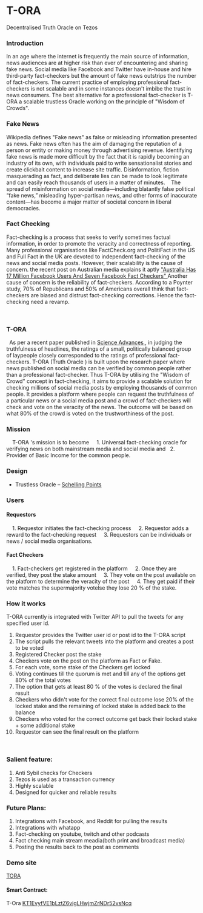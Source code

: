 # T-ORA
Decentralised Truth Oracle on Tezos


### Introduction

In an age where the internet is frequently the main source of information, news audiences are at higher risk than ever of encountering and sharing fake news. Social media like Facebook and Twitter have in-house and hire third-party fact-checkers but the amount of fake news outstrips the number of fact-checkers. The current practice of employing professional fact-checkers is not scalable and in some instances doesn't imbibe the trust in news consumers. The best alternative for a professional fact-checker is T-ORA a scalable trustless Oracle working on the principle of "Wisdom of Crowds".   

### Fake News
Wikipedia defines "Fake news" as false or misleading information presented as news. Fake news often has the aim of damaging the reputation of a person or entity or making money through advertising revenue. Identifying fake news is made more difficult by the fact that it is rapidly becoming an industry of its own, with individuals paid to write sensationalist stories and create clickbait content to increase site traffic. Disinformation, fiction masquerading as fact, and deliberate lies can be made to look legitimate and can easily reach thousands of users in a matter of minutes.
   The spread of misinformation on social media—including blatantly false political “fake news,” misleading hyper-partisan news, and other forms of inaccurate content—has become a major matter of societal concern in liberal democracies.
   
   
### Fact Checking

Fact-checking is a process that seeks to verify sometimes factual information, in order to promote the veracity and correctness of reporting. Many professional organisations like FactCheck.org and PolitiFact in the US and Full Fact in the UK are devoted to independent fact-checking of the news and social media posts. However, their scalability is the cause of concern. the recent post on Australian media explains it aptly <a href = "https://www.buzzfeed.com/cameronwilson/australia-facebook-seven-fact-checkers-17-million-users"> "Australia Has 17 Million Facebook Users And Seven Facebook Fact Checkers" </a> Another cause of concern is the reliability of fact-checkers. According to a Poynter study, 70% of Republicans and 50% of Americans overall think that fact-checkers are biased and distrust fact-checking corrections.
Hence the fact-checking need a revamp.

 
### T-ORA

  As per a recent paper published in <a href ='https://www.science.org/doi/10.1126/sciadv.abf4393'> Science Advances </a>, in judging the truthfulness of headlines, the ratings of a small, politically balanced group of laypeople closely corresponded to the ratings of professional fact-checkers. T-ORA (Truth Oracle ) is built upon the research paper where news published on social media can be verified by common people rather than a professional fact-checker. Thus T-ORA by utilising the "Wisdom of Crowd" concept in fact-checking, it aims to provide a scalable solution for checking millions of social media posts by employing thousands of common people. It provides a platform where people can request the truthfulness of a particular news or a social media post and a crowd of fact-checkers will check and vote on the veracity of the news. The outcome will be based on what 80% of the crowd is voted on the trustworthiness of the post.
  
### Mission
 
  T-ORA 's mission is to become
  
  1. Universal fact-checking oracle for verifying news on both mainstream media and social media and 
  2. Provider of Basic Income for the common people.

### Design

* Trustless Oracle – [Schelling Points](https://blog.ethereum.org/2014/03/28/schellingcoin-a-minimal-trust-universal-data-feed)

### Users

#### Requestors

    1. Requestor initiates the fact-checking process 
    2. Requestor adds a reward to the fact-checking request
    3. Requestors can be individuals or news / social media organisations.
    
#### Fact Checkers

    1. Fact-checkers get registered in the platform
    2. Once they are verified, they post the stake amount 
    3. They vote on the post available on the platform to determine the veracity of the post
    4. They get paid if their vote matches the supermajority votelse they lose 20 % of the stake.
  
### How it works

T-ORA currently is integrated with Twitter API to pull the tweets for any specified user id.

1. Requestor provides the Twitter user id or post id to the T-ORA script
2. The script pulls the relevant tweets into the platform and creates a post to be voted
3. Registered Checker post the stake
4. Checkers vote on the post on the platform as Fact or Fake.
5. For each vote, some stake of the Checkers get locked
6. Voting continues till the quorum is met and till any of the options get 80% of the total votes
7. The option that gets at least 80 % of the votes is declared the final result
8. Checkers who didn't vote for the correct final outcome lose 20% of the locked stake and the remaining of locked stake is added back to the balance
9. Checkers who voted for the correct outcome get back their locked stake + some additional stake
10. Requestor can see the final result on the platform

    
### Salient feature:

1. Anti Sybil checks for Checkers
2. Tezos is used as a transaction currency
3. Highly scalable 
4. Designed for quicker and reliable results
    
    
### Future Plans:

1. Integrations with Facebook, and Reddit for pulling the results
2. Integrations with whatapp
3. Fact-checking on youtube, twitch and other podcasts
4. Fact checking main stream meadia(both print and broadcast media)
5. Posting the results back to the post as comments


### Demo site

<a href='https://tora-livid.vercel.app/'>TORA</a>
  

#### Smart Contract:

T-Ora <a href = 'https://smartpy.io/explorer.html?address=KT1EvyfVE1bLztZ6vigLHwjmZrNDr52vsNcq'> KT1EvyfVE1bLztZ6vigLHwjmZrNDr52vsNcq</a>
    
